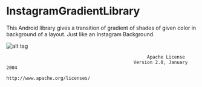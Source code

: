 # InstagramGradientLibrary
This Android library gives a transition of gradient of shades of given color in background of a layout. Just like an Instagram Background.

![alt tag](https://github.com/mayankagg9722/InstagramGradientLibrary/blob/master/InstaGradient.gif)  

                                                        Apache License
                                                   Version 2.0, January 2004
                                                http://www.apache.org/licenses/
